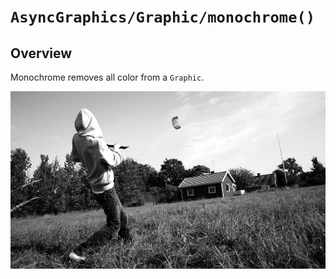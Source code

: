 # ``AsyncGraphics/Graphic/monochrome()``

## Overview

Monochrome removes all color from a ``Graphic``.

![Monochrome](https://github.com/heestand-xyz/AsyncGraphics-Docs/blob/main/Images/Effects/Color-Shift-Monochrome.png?raw=true)
